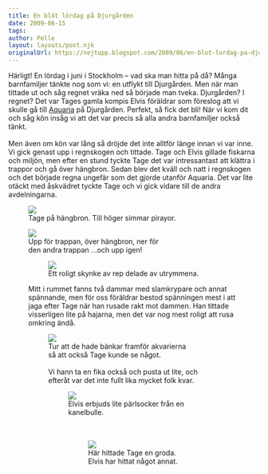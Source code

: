 ```yaml
---
title: En blöt lördag på Djurgården
date: 2009-06-15
tags: 	
author: Pelle
layout: layouts/post.njk
originalUrl: https://nejtupp.blogspot.com/2009/06/en-blot-lordag-pa-djurgarden.html
---
```


Härligt! En lördag i juni i Stockholm – vad ska man hitta på då? Många barnfamiljer tänkte nog som vi: en utflykt till Djurgården. Men när man tittade ut och såg regnet vräka ned så började man tveka. Djurgården? I regnet? Det var Tages gamla kompis Elvis föräldrar som föreslog att vi skulle gå till <a href="http://www.aquaria.se/">Aquaria</a> på Djurgården. Perfekt, så fick det bli! När vi kom dit och såg kön insåg vi att det var precis så alla andra barnfamiljer också tänkt.<br><br>Men även om kön var lång så dröjde det inte alltför länge innan vi var inne. Vi gick genast upp i regnskogen och tittade. Tage och Elvis gillade fiskarna och miljön, men efter en stund tyckte Tage det var intressantast att klättra i trappor och gå över hängbron. Sedan blev det kväll och natt i regnskogen och det började regna ungefär som det gjorde utanför Aquaria. Det var lite otäckt med åskvädret tyckte Tage och vi gick vidare till de andra avdelningarna.

<figure>
	<img src="../../../../img/_MG_5416_1024pix.jpg">
	<figcaption>Tage på hängbron. Till höger simmar pirayor.</figcaption>
</figure><figure>
	<img src="../../../../img/_MG_5410_1024pix.jpg">
	<figcaption>Upp för trappan, över hängbron, ner för<br>den andra trappan ...och upp igen!</figcaption>

<figure>
	<img src="../../../../img/_MG_5424_1024pix.jpg">
	<figcaption>Ett roligt skynke av rep delade av utrymmena.</figcaption>
</figure>Mitt i rummet fanns två dammar med slamkrypare och annat spännande, men för oss föräldrar bestod spänningen mest i att jaga efter Tage när han rusade rakt mot dammen. Han tittade visserligen lite på hajarna, men det var nog mest roligt att rusa omkring ändå.

<figure>
	<img src="../../../../img/_MG_5374_1024pix.jpg">
	<figcaption>Tur att de hade bänkar framför akvarierna<br>så att också Tage kunde se något.</span></span><br><br></div>Vi hann ta en fika också och pusta ut lite, och efteråt var det inte fullt lika mycket folk kvar.

<figure>
	<img src="../../../../img/_MG_5352_1024pix.jpg">
	<figcaption>Elvis erbjuds lite pärlsocker från en kanelbulle.</span></span><br><br></div><br><figure>
	<img src="../../../../img/_MG_5367_1024pix.jpg">
	<figcaption>Här hittade Tage en groda. Elvis har hittat något annat.</figcaption>
